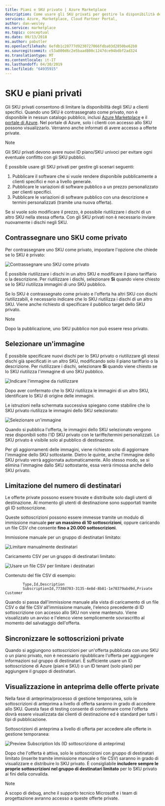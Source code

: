 ```yaml
---
title: Piani e SKU privato | Azure Marketplace
description: Come usare gli SKU privati per gestire la disponibilità dell'offerta.
services: Azure, Marketplace, Cloud Partner Portal,
author: dan-wesley
ms.service: marketplace
ms.topic: conceptual
ms.date: 09/13/2018
ms.author: pabutler
ms.openlocfilehash: 6efdb1c28777d9230727066fdba03d2850be62b0
ms.sourcegitcommit: c53a800d6c2e5baad800c1247dce94bdbf2ad324
ms.translationtype: MT
ms.contentlocale: it-IT
ms.lasthandoff: 04/30/2019
ms.locfileid: "64935915"
---
```

<a name="private-skus-and-plans"></a>SKU e piani privati
============

Gli SKU privati consentono di limitare la disponibilità degli SKU a clienti specifici. Quando uno SKU è contrassegnato come privato, non è disponibile in nessun catalogo pubblico, inclusi [Azure Marketplace](https://azuremarketplace.microsoft.com) e il [portale di Azure](https://portal.azure.com). Nel portale di Azure, solo i clienti con accesso allo SKU possono visualizzarlo. Verranno anche informati di avere accesso a offerte private.

>[!NOTE]
>Gli SKU privati devono avere nuovi ID piano/SKU univoci per evitare ogni eventuale conflitto con gli SKU pubblici.

È possibile usare gli SKU privati per gestire gli scenari seguenti:

1.  Pubblicare il software che si vuole rendere disponibile pubblicamente a clienti specifici e non a livello generale.
2.  Pubblicare le variazioni di software pubblico a un prezzo personalizzato per clienti specifici.
3.  Pubblicare le variazioni di software pubblico con una descrizione e termini personalizzati (tramite una nuova offerta).

Se si vuole solo modificare il prezzo, è possibile riutilizzare i dischi di un altro SKU nella stessa offerta. Con gli SKU privati non è necessario inviare nuovamente i dischi negli SKU.

<a name="mark-a-sku-private"></a>Contrassegnare uno SKU come privato
---------------------

Per contrassegnare uno SKU come privato, impostare l'opzione che chiede se lo SKU è privato:

![Contrassegnare uno SKU come privato](./media/cloud-partner-portal-publish-virtual-machine/markingskuprivate.png)

È possibile riutilizzare i dischi in un altro SKU e modificare il piano tariffario o la descrizione. Per riutilizzare i dischi, selezionare **Sì** quando viene chiesto se lo SKU riutilizza immagini di uno SKU pubblico.

Se lo SKU è contrassegnato come privato e l'offerta ha altri SKU con dischi riutilizzabili, è necessario indicare che lo SKU riutilizza i dischi di un altro SKU. Viene anche richiesto di specificare il pubblico target dello SKU privato.

>[!NOTE]
>Dopo la pubblicazione, uno SKU pubblico non può essere reso privato.

<a name="select-an-image"></a>Selezionare un'immagine
------------------

È possibile specificare nuovi dischi per lo SKU privato o riutilizzare gli stessi dischi già specificati in un altro SKU, modificando solo il piano tariffario o la descrizione. Per riutilizzare i dischi, selezionare **Sì** quando viene chiesto se lo SKU riutilizza l'immagine di uno SKU pubblico.

![Indicare l'immagine da riutilizzare](./media/cloud-partner-portal-publish-virtual-machine/selectimage1.png)

Dopo aver confermato che lo SKU riutilizza le immagini di un altro SKU, identificare lo SKU di origine delle immagini.

Le istruzioni nella schermata successiva spiegano come stabilire che lo SKU privato riutilizza le immagini dello SKU selezionato:

![Selezionare un'immagine](./media/cloud-partner-portal-publish-virtual-machine/selectimage2.png)

Quando si pubblica l'offerta, le immagini dello SKU selezionato vengono rese disponibili sotto l'ID SKU privato con le tariffe/termini personalizzati. Lo SKU privato è visibile solo al pubblico di destinazione.

Per gli aggiornamenti delle immagini, viene richiesto solo di aggiornare l'immagine dello SKU sottostante. Dietro le quinte, anche l'immagine dello SKU privato verrà aggiornata automaticamente. Allo stesso modo, se si elimina l'immagine dallo SKU sottostante, essa verrà rimossa anche dello SKU privato.

<a name="restricting-the-audience"></a>Limitazione del numero di destinatari
------------------------

Le offerte private possono essere trovate e distribuite solo dagli utenti di destinazione.
Al momento gli utenti di destinazione sono supportati tramite gli ID sottoscrizione.

Queste sottoscrizioni possono essere immesse tramite un modulo di immissione manuale **per un massimo di 10 sottoscrizioni**, oppure caricando un file CSV che consente **fino a 20.000 sottoscrizioni**.

Immissione manuale per un gruppo di destinatari limitato:

![Limitare manualmente destinatari](./media/cloud-partner-portal-publish-virtual-machine/restrictaudience1.png)

Caricamento CSV per un gruppo di destinatari limitato:

![Usare un file CSV per limitare i destinatari](./media/cloud-partner-portal-publish-virtual-machine/restrictaudience2.png)

Contenuto del file CSV di esempio:

            Type,Id,Description
            SubscriptionId,7738d703-3135-4e8d-8b81-1e70379abd9d,Private Customer

Quando si passa dall'immissione manuale alla vista di caricamento di un file CSV o dal file CSV all'immissione manuale, l'elenco precedente di ID sottoscrizione con accesso allo SKU non viene mantenuto. Viene visualizzato un avviso e l'elenco viene semplicemente sovrascritto al momento del salvataggio dell'offerta.

<a name="sync-private-subscriptions"></a>Sincronizzare le sottoscrizioni private
-------------------------

Quando si aggiungono sottoscrizioni per un'offerta pubblicata con uno SKU o un piano privato, non è necessario ripubblicare l'offerta per aggiungere informazioni sul gruppo di destinatari. È sufficiente usare un ID sottoscrizione di Azure (piani e SKU) o un ID tenant (solo piani) per aggiungere il gruppo di destinatari.

<a name="previewing-private-offers"></a>Visualizzazione in anteprima delle offerte private
-------------------------

Nella fase di anteprima/processo di gestione temporanea, solo le sottoscrizioni di anteprima a livello di offerta saranno in grado di accedere allo SKU. Questa fase di testing consente di confermare come l'offerta dovrà essere visualizzata dai clienti di destinazione ed è standard per tutti i tipi di pubblicazione.

Sottoscrizioni di anteprima a livello di offerta per accedere alle offerte in gestione temporanea:

![Preview Subscription Ids (ID sottoscrizione di anteprima)](./media/cloud-partner-portal-publish-virtual-machine/previewoffer1.png)

Dopo che l'offerta è attiva, solo le sottoscrizioni con gruppo di destinatari limitato (inserite tramite immissione manuale o file CSV) saranno in grado di visualizzare e distribuire lo SKU privato. È consigliabile **includere sempre le proprie sottoscrizioni nel gruppo di destinatari limitato** per lo SKU privato ai fini della convalida.

>[!NOTE]
>A scopo di debug, anche il supporto tecnico Microsoft e i team di progettazione avranno accesso a queste offerte private.
